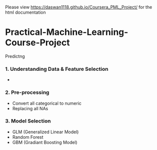 Please view https://daswan1118.github.io/Coursera_PML_Project/ for the html documentation

# Practical-Machine-Learning-Course-Project
Predictng 

### 1. Understanding Data & Feature Selection
- 


### 2. Pre-processing
- Convert all categorical to numeric
- Replacing all NAs


### 3. Model Selection
- GLM (Generalized Linear Model)
- Random Forest
- GBM (Gradiant Boosting Model)
